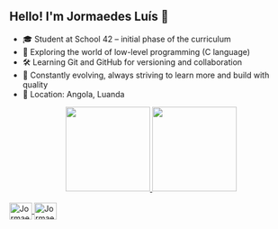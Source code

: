 ## Hello! I'm Jormaedes Luís 👋


- 🎓 Student at School 42 – initial phase of the curriculum
- 🚀 Exploring the world of low-level programming (C language)
- 🛠️ Learning Git and GitHub for versioning and collaboration
- 🌱 Constantly evolving, always striving to learn more and build with quality
- 📍 Location: Angola, Luanda

<div align="center">
  <a href="https://github.com/Jormaedes">
  <img height="150em" src="https://github-readme-stats.vercel.app/api?username=jormaedes&theme=github_dark&show_icons=true"/>
  <img height="150em" src="https://github-readme-stats.vercel.app/api/top-langs/?username=jormaedes&theme=github_dark&hide_progress=true"/>
</div>

<div style="display: inline_block"><br> 
  <img align="center" alt="Jormaedes-Python" height="30" width="40" src="https://cdn.jsdelivr.net/gh/devicons/devicon/icons/c/c-original.svg">
  <img align="center" alt="Jormaedes-Cpp" height="30" width="40" src="https://cdn.jsdelivr.net/gh/devicons/devicon/icons/cplusplus/cplusplus-original.svg" />
   
##
